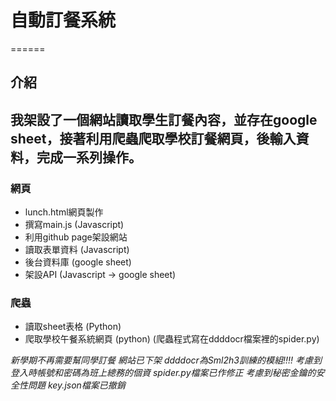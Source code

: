 # 自動訂餐系統
======
## 介紹
我架設了一個網站讀取學生訂餐內容，並存在google sheet，接著利用爬蟲爬取學校訂餐網頁，後輸入資料，完成一系列操作。
------
### 網頁
* lunch.html網頁製作
* 撰寫main.js (Javascript)
* 利用github page架設網站
* 讀取表單資料 (Javascript)
* 後台資料庫 (google sheet)
* 架設API (Javascript -> google sheet)
### 爬蟲
* 讀取sheet表格 (Python)
* 爬取學校午餐系統網頁 (python)
(爬蟲程式寫在ddddocr檔案裡的spider.py)


*新學期不再需要幫同學訂餐 網站已下架*
*ddddocr為Sml2h3訓練的模組!!!!*
*考慮到登入時帳號和密碼為班上總務的個資 spider.py檔案已作修正*
*考慮到秘密金鑰的安全性問題 key.json檔案已撤銷*
